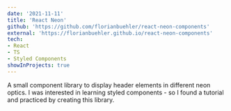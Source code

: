 ```yaml
---
date: '2021-11-11'
title: 'React Neon'
github: 'https://github.com/florianbuehler/react-neon-components'
external: 'https://florianbuehler.github.io/react-neon-components'
tech:
- React
- TS
- Styled Components
showInProjects: true
---
```


A small component library to display header elements in different neon optics. I was interested in learning styled components - so I found a tutorial and practiced by creating this library.
